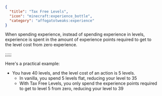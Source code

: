```json
{
  "title": "Tax Free Levels",
  "icon": "minecraft:experience_bottle",
  "category": "affogatotweaks:experience"
}
```

When spending experience, instead of spending experience in levels, experience is spent in the amount of experience points required to get to the level cost from zero experience.

;;;;;

Here's a practical example:
- You have 40 levels, and the level cost of an action is 5 levels.
  - In vanilla, you spend 5 levels flat, reducing your level to 35
  - With Tax Free Levels, you only spend the experience points required to get to level 5 from zero, reducing your level to 39